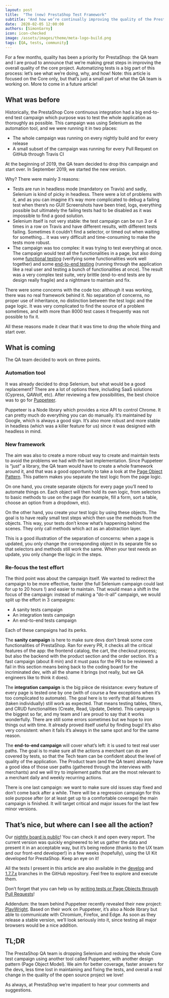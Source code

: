 ```yaml
---
layout: post
title:  "The (new) PrestaShop Test Framework"
subtitle: "And how we’re continually improving the quality of the PrestaShop project"
date:  2020-02-05 12:00:00
authors: [SimonGarny]
icon: icon-checked
image: /assets/images/theme/meta-logo-build.png
tags: [QA, tests, community]
---
```


For a few months, quality has been a priority for PrestaShop: the QA team and I are proud to announce that we’re making great steps in improving the overall quality of the core project. Automatizing tests is a big part of this process: let’s see what we’re doing, why, and how!
Note: this article is focused on the Core only, but that’s just a small part of what the QA team is working on. More to come in a future article!


## What was before

Historically, the PrestaShop Core continuous integration had a big end-to-end test campaign which purpose was to test the whole application as thoroughly as possible. This campaign was using Selenium as the automation tool, and we were running it in two places:

- The whole campaign was running on every nightly build and for every release
- A small subset of the campaign was running for every Pull Request on GitHub through Travis CI

At the beginning of 2019, the QA team decided to drop this campaign and start over. In September 2019, we started the new version.

Why? There were mainly 3 reasons:

- Tests are run in headless mode (mandatory on Travis) and sadly, Selenium is kind of picky in headless. There were a lot of problems with it, and as you can imagine it’s way more complicated to debug a failing test when there’s no GUI! Screenshots have been tried, logs, everything possible but ultimately the failing tests had to be disabled as it was impossible to find a good solution.
- Selenium itself is not very stable: the test campaign can be run 3 or 4 times in a row on Travis and have different results, with different tests failing. Sometimes it couldn’t find a selector, or timed out when waiting for something… it was very difficult and time-consuming to make the tests more robust.
- The campaign was too complex: it was trying to test everything at once. The campaign would test all the functionalities in a page, but also doing some [functional testing](https://devdocs.prestashop.com/1.7/testing/how-to-create-your-own-web-acceptance-tests/#functional-tests) (verifying some functionalities work well together) and some [end-to-end testing](https://devdocs.prestashop.com/1.7/testing/how-to-create-your-own-web-acceptance-tests/#end-to-end-tests-soon) (running through the application like a real user and testing a bunch of functionalities at once). The result was a very complex test suite, very brittle (end-to-end tests are by design really fragile) and a nightmare to maintain and fix.

There were some concerns with the code too: although it was working, there was no real framework behind it. No separation of concerns, no proper use of inheritance, no distinction between the test logic and the page logic. It was very complicated to find the source of a problem sometimes, and with more than 8000 test cases it frequently was not possible to fix it.

All these reasons made it clear that it was time to drop the whole thing and start over.


## What is coming

The QA team decided to work on three points.

### Automation tool

It was already decided to drop Selenium, but what would be a good replacement? There are a lot of options there, including SaaS solutions (Cypress, QAWolf, etc). After reviewing a few possibilities, the best choice was to go for [Puppeteer](https://github.com/puppeteer/puppeteer).

Puppeteer is a Node library which provides a nice API to control Chrome. It can pretty much do everything you can do manually. It’s maintained by Google, which is always a good sign.
It’s also more robust and more stable in headless (which was a killer feature for us) since it was designed with headless in mind.


### New framework

The aim was also to create a more robust way to create and maintain tests to avoid the problems we had with the last implementation. Since Puppeteer is “just” a library, the QA team would have to create a whole framework around it, and that was a good opportunity to take a look at the [Page Object Pattern](https://martinfowler.com/bliki/PageObject.html). This pattern makes you separate the test logic from the page logic.

On one hand, you create separate objects for every page you’ll need to automate things on. Each object will then hold its own logic, from selectors to basic methods to use on the page (for example, fill a form, sort a table, choose an option from a dropdown, etc).

On the other hand, you create your test logic by using these objects. The goal is to have really small test steps which then use the methods from the objects. This way, your tests don’t know what’s happening behind the scenes. They only call methods which act as an abstraction layer.

This is a good illustration of the separation of concerns: when a page is updated, you only change the corresponding object in its separate file so that selectors and methods still work the same. When your test needs an update, you only change the logic in the steps.


### Re-focus the test effort

The third point was about the campaign itself. We wanted to redirect the campaign to be more effective, faster (the full Selenium campaign could last for up to 20 hours !) and easier to maintain. That would mean a shift in the focus of the campaign: instead of making a “do-it-all” campaign, we would split up the effort in 3 campaigns: 

- A sanity tests campaign
- An integration tests campaign
- An end-to-end tests campaign

Each of these campaigns had its perks.

The **sanity campaign** is here to make sure devs don’t break some core functionalities of PrestaShop. Ran for every PR, it checks all the critical features of the app: the frontend catalog, the cart, the checkout process; but also the backend with the product section and the order section. It’s a fast campaign (about 8 min) and it must pass for the PR to be reviewed: a fail in this section means being back to the coding board for the incriminated dev, with all the shame it brings (not really, but we QA engineers like to think it does).

The **integration campaign** is the big pièce de résistance: every feature of every page is tested one by one (with of course a few exceptions when it’s too complicated to automate). The goal here is to verify that all features (taken individually) still work as expected. That means testing tables, filters, and CRUD functionalities (Create, Read, Update, Delete).
This campaign is the biggest so far, and my team and I are proud to say that it works wonderfully. There are still some errors sometimes but we hope to iron things out with time. It already proved itself useful by finding bugs! It’s also very consistent: when it fails it’s always in the same spot and for the same reason.

The **end-to-end campaign** will cover what’s left: it is used to test real user paths. The goal is to make sure all the actions a merchant can do are covered by tests, so that the Tech team can be confident about the level of quality of the application. The Product team (and the QA team) already have a good idea of those user paths (gathered through the interviews with merchants) and we will try to implement paths that are the most relevant to a merchant daily and weekly recurring actions.

There is one last campaign: we want to make sure old issues stay fixed and don’t come back after a while. There will be a regression campaign for this sole purpose after (or at least get up to a comfortable coverage) the main campaign is finished. It will target critical and major issues for the last few minor versions.


## That’s nice, but where can I see all the action?

Our [nightly board is public](https://nightly.prestashop.com/)! You can check it and open every report. The current version was quickly engineered to let us gather the data and present it in an acceptable way, but it’s being redone (thanks to the UX team and our front-end developer!) in a few weeks (hopefully), using the UI Kit developed for PrestaShop. Keep an eye on it!

All the tests I present in this article are also available in the [develop](https://github.com/PrestaShop/PrestaShop/tree/develop/tests/puppeteer) and [1.7.7.x](https://github.com/PrestaShop/PrestaShop/tree/1.7.7.x/tests/puppeteer) branches in the GitHub repository. Feel free to explore and execute them.

Don’t forget that you can help us by [writing tests or Page Objects through Pull Requests](https://devdocs.prestashop.com/1.7/testing/how-to-create-your-own-web-acceptance-tests/#creating-a-web-acceptance-test)!

Addendum: the team behind Puppeteer recently revealed their new project: [PlayWright](https://github.com/microsoft/playwright). Based on their work on Puppeteer, it’s also a Node library but able to communicate with Chromium, Firefox, and Edge. As soon as they release a stable version, we’ll look seriously into it, since testing all major browsers would be a nice addition.


## TL;DR

The PrestaShop QA team is dropping Selenium and redoing the whole Core test campaign using another tool called Puppeteer, with another design pattern (Page Object Model).
We aim for better coverage, faster answers for the devs, less time lost in maintaining and fixing the tests, and overall a real change in the quality of the open source project we love!

As always, at PrestaShop we’re impatient to hear your comments and suggestions.
